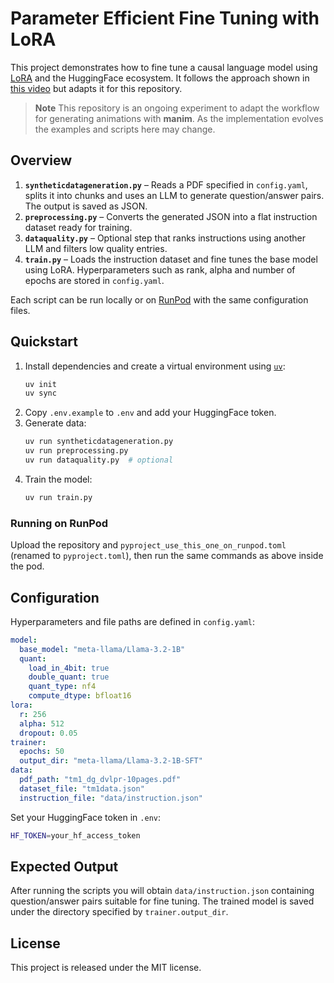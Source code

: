 # Parameter Efficient Fine Tuning with LoRA

This project demonstrates how to fine tune a causal language model using [LoRA](https://arxiv.org/abs/2106.09685) and the HuggingFace ecosystem. It follows the approach shown in [this video](https://youtu.be/D3pXSkGceY0) but adapts it for this repository.

> **Note**
> This repository is an ongoing experiment to adapt the workflow for generating
> animations with **manim**. As the implementation evolves the examples and
> scripts here may change.

## Overview

1. **`syntheticdatageneration.py`** – Reads a PDF specified in `config.yaml`, splits it into chunks and uses an LLM to generate question/answer pairs. The output is saved as JSON.
2. **`preprocessing.py`** – Converts the generated JSON into a flat instruction dataset ready for training.
3. **`dataquality.py`** – Optional step that ranks instructions using another LLM and filters low quality entries.
4. **`train.py`** – Loads the instruction dataset and fine tunes the base model using LoRA. Hyperparameters such as rank, alpha and number of epochs are stored in `config.yaml`.

Each script can be run locally or on [RunPod](https://www.runpod.io/) with the same configuration files.

## Quickstart

1. Install dependencies and create a virtual environment using [`uv`](https://github.com/astral-sh/uv):
   ```bash
   uv init
   uv sync
   ```
2. Copy `.env.example` to `.env` and add your HuggingFace token.
3. Generate data:
   ```bash
   uv run syntheticdatageneration.py
   uv run preprocessing.py
   uv run dataquality.py  # optional
   ```
4. Train the model:
   ```bash
   uv run train.py
   ```

### Running on RunPod

Upload the repository and `pyproject_use_this_one_on_runpod.toml` (renamed to `pyproject.toml`), then run the same commands as above inside the pod.

## Configuration

Hyperparameters and file paths are defined in `config.yaml`:

```yaml
model:
  base_model: "meta-llama/Llama-3.2-1B"
  quant:
    load_in_4bit: true
    double_quant: true
    quant_type: nf4
    compute_dtype: bfloat16
lora:
  r: 256
  alpha: 512
  dropout: 0.05
trainer:
  epochs: 50
  output_dir: "meta-llama/Llama-3.2-1B-SFT"
data:
  pdf_path: "tm1_dg_dvlpr-10pages.pdf"
  dataset_file: "tm1data.json"
  instruction_file: "data/instruction.json"
```

Set your HuggingFace token in `.env`:

```bash
HF_TOKEN=your_hf_access_token
```

## Expected Output

After running the scripts you will obtain `data/instruction.json` containing question/answer pairs suitable for fine tuning. The trained model is saved under the directory specified by `trainer.output_dir`.

## License

This project is released under the MIT license.
